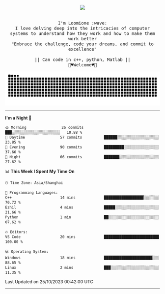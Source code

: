 <p align="center"><img src="https://i.imgur.com/A6bWGFl.gif"/></p>

<p align="center">
  <br />
  <samp>
    I'm Loomione :wave:
    <br />
    I love delving deep into the intricacies of computer systems to understand how they work and how to make them work better
    <br />
    "Embrace the challenge, code your dreams, and commit to excellence"
    <br>
                  <br> || Can code in c++, python, Matlab || <br>
                             🌼♥️Welcome♥️🥰
  </samp>
</p> 
<div align="center">
<picture>
  <source media="(prefers-color-scheme: dark)" srcset="https://raw.githubusercontent.com/Loomione/Loomione/output/github-contribution-grid-snake-dark.svg">
  <source media="(prefers-color-scheme: light)" srcset="https://raw.githubusercontent.com/Loomione/Loomione/output/github-contribution-grid-snake.svg">
  <img alt="github contribution grid snake animation" src="https://raw.githubusercontent.com/Loomione/Loomione/output/github-contribution-grid-snake.svg">
</picture>
</div>

-------

<!--START_SECTION:waka-->
**I'm a Night 🦉** 

```text
🌞 Morning                26 commits          ███░░░░░░░░░░░░░░░░░░░░░░   10.88 % 
🌆 Daytime                57 commits          ██████░░░░░░░░░░░░░░░░░░░   23.85 % 
🌃 Evening                90 commits          █████████░░░░░░░░░░░░░░░░   37.66 % 
🌙 Night                  66 commits          ███████░░░░░░░░░░░░░░░░░░   27.62 % 
```


📊 **This Week I Spent My Time On** 

```text
🕑︎ Time Zone: Asia/Shanghai

💬 Programming Languages: 
C++                      14 mins             ██████████████████░░░░░░░   70.72 % 
Ezhil                    4 mins              █████░░░░░░░░░░░░░░░░░░░░   21.66 % 
Python                   1 min               ██░░░░░░░░░░░░░░░░░░░░░░░   07.62 % 

🔥 Editors: 
VS Code                  20 mins             █████████████████████████   100.00 % 

💻 Operating System: 
Windows                  18 mins             ██████████████████████░░░   88.65 % 
Linux                    2 mins              ███░░░░░░░░░░░░░░░░░░░░░░   11.35 % 
```


 Last Updated on 25/10/2023 00:42:00 UTC
<!--END_SECTION:waka-->
-------




